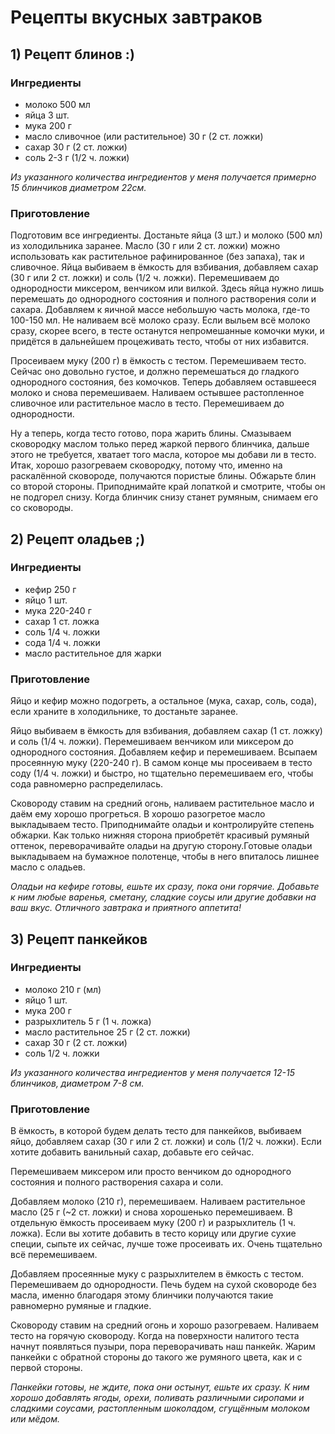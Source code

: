 # **Рецепты вкусных завтраков**

## 1) Рецепт блинов :)

### **Ингредиенты**

+ молоко 500 мл
+ яйца 3 шт.
+ мука 200 г
+ масло сливочное (или растительное) 30 г (2 ст. ложки)
+ сахар 30 г (2 ст. ложки)
+ соль 2-3 г (1/2 ч. ложки)

*Из указанного количества ингредиентов у меня получается примерно 15 блинчиков диаметром 22см.*

### **Приготовление**

Подготовим все ингредиенты. Достаньте яйца (3 шт.) и молоко (500 мл) из холодильника заранее. Масло (30 г или 2 ст. ложки) можно использовать как растительное рафинированное (без запаха), так и сливочное. Яйца выбиваем в ёмкость для взбивания, добавляем сахар (30 г или 2 ст. ложки) и соль (1/2 ч. ложки). Перемешиваем до однородности миксером, венчиком или вилкой. Здесь яйца нужно лишь перемешать до однородного состояния и полного растворения соли и сахара. Добавляем к яичной массе небольшую часть молока, где-то 100-150 мл. Не наливаем всё молоко сразу. Если выльем всё молоко сразу, скорее всего, в тесте останутся непромешанные комочки муки, и придётся в дальнейшем процеживать тесто, чтобы от них избавится. 

Просеиваем муку (200 г) в ёмкость с тестом. Перемешиваем тесто. Сейчас оно довольно густое, и должно перемешаться до гладкого однородного состояния, без комочков. Теперь добавляем оставшееся молоко и снова перемешиваем. Наливаем остывшее растопленное сливочное или растительное масло в тесто. Перемешиваем до однородности.

Ну а теперь, когда тесто готово, пора жарить блины. Смазываем сковородку маслом только перед жаркой первого блинчика, дальше этого не требуется, хватает того масла, которое мы добави ли в тесто. Итак, хорошо разогреваем сковородку, потому что, именно на раскалённой сковороде, получаются пористые блины. Обжарьте блин со второй стороны. Приподнимайте край лопаткой и смотрите, чтобы он не подгорел снизу. Когда блинчик снизу станет румяным, снимаем его со сковороды.

## 2) Рецепт оладьев ;)

### **Ингредиенты**

* кефир 250 г
* яйцо 1 шт.
* мука 220-240 г
* сахар 1 ст. ложка
* соль 1/4 ч. ложки
* сода 1/4 ч. ложки
* масло растительное для жарки

### **Приготовление**

Яйцо и кефир можно подогреть, а остальное (мука, сахар, соль, сода), если храните в холодильнике, то достаньте заранее. 

Яйцо выбиваем в ёмкость для взбивания, добавляем сахар (1 ст. ложку) и соль (1/4 ч. ложки). Перемешиваем венчиком или миксером до однородного состояния. Добавляем кефир и перемешиваем. Всыпаем просеянную муку (220-240 г). В самом конце мы просеиваем в тесто соду (1/4 ч. ложки) и быстро, но тщательно перемешиваем его, чтобы сода равномерно распределилась. 

Сковороду ставим на средний огонь, наливаем растительное масло и даём ему хорошо прогреться. В хорошо разогретое масло выкладываем тесто. Приподнимайте оладьи и контролируйте степень обжарки. Как только нижняя сторона приобретёт красивый румяный оттенок, переворачивайте оладьи на другую сторону.Готовые оладьи выкладываем на бумажное полотенце, чтобы в него впиталось лишнее масло с оладьев. 

*Оладьи на кефире готовы, ешьте их сразу, пока они горячие. Добавьте к ним любые варенья, сметану, сладкие соусы или другие добавки на ваш вкус. Отличного завтрака и приятного аппетита!*

## 3) Рецепт панкейков

### **Ингредиенты**

* молоко 210 г (мл)
* яйцо 1 шт.
* мука 200 г
* разрыхлитель 5 г (1 ч. ложка)
* масло растительное 25 г (2 ст. ложки)
* сахар 30 г (2 ст. ложки)
* соль 1/2 ч. ложки

*Из указанного количества ингредиентов у меня получается 12-15 блинчиков, диаметром 7-8 см.*

### **Приготовление**

В ёмкость, в которой будем делать тесто для панкейков, выбиваем яйцо, добавляем сахар (30 г или 2 ст. ложки) и соль (1/2 ч. ложки). Если хотите добавить ванильный сахар, добавьте его сейчас.

Перемешиваем миксером или просто венчиком до однородного состояния и полного растворения сахара и соли.

Добавляем молоко (210 г), перемешиваем. Наливаем растительное масло (25 г (~2 ст. ложки) и снова хорошенько перемешиваем. В отдельную ёмкость просеиваем муку (200 г) и разрыхлитель (1 ч. ложка). Если вы хотите добавить в тесто корицу или другие сухие специи, сыпьте их сейчас, лучше тоже просеивать их. Очень тщательно всё перемешиваем.

Добавляем просеянные муку с разрыхлителем в ёмкость с тестом. Перемешиваем до однородности. Печь будем на сухой сковороде без масла, именно благодаря этому блинчики получаются такие равномерно румяные и гладкие. 

Сковороду ставим на средний огонь и хорошо разогреваем. Наливаем тесто на горячую сковороду.  Когда на поверхности налитого теста начнут появляться пузыри, пора переворачивать наш панкейк.  Жарим панкейки с обратной стороны до такого же румяного цвета, как и с первой стороны. 

*Панкейки готовы, не ждите, пока они остынут, ешьте их сразу. К ним хорошо добавлять ягоды, орехи, поливать различными сиропами и сладкими соусами, растопленным шоколадом, сгущённым молоком или мёдом.*
